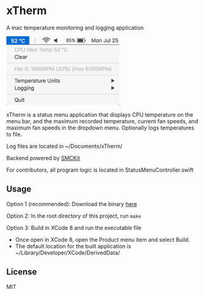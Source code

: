 # xTherm

A mac temperature monitoring and logging application

![xTherm](/doc/menu.png?raw=true "xTherm in action")

xTherm is a status menu application that displays CPU temperature on the menu bar, and the maximum recorded temperature, current fan speeds, and maximum fan speeds in the dropdown menu. Optionally logs temperatures to file.

Log files are located in ~/Documents/xTherm/

Backend powered by [SMCKit](https://github.com/beltex/SMCKit)

For contributors, all program logic is located in StatusMenuController.swift

## Usage
Option 1 (recommended): Download the binary [here](https://arc3x.github.io/xTherm)

Option 2: In the root directory of this project, run `make`

Option 3: Build in XCode 8 and run the executable file
  - Once open in XCode 8, open the Product menu item and select Build.
  - The default location for the built application is ~/Library/Developer/XCode/DerivedData/

## License

MIT
